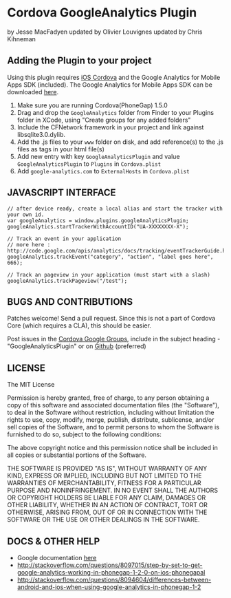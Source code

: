 # Cordova GoogleAnalytics Plugin #
by Jesse MacFadyen
updated by Olivier Louvignes
updated by Chris Kihneman

## Adding the Plugin to your project ##

Using this plugin requires [iOS Cordova](http://github.com/phonegap/phonegap-iphone) and the Google Analytics for Mobile Apps SDK (included). The Google Analytics for Mobile Apps SDK can be downloaded [here](http://code.google.com/mobile/analytics/download.html).

1. Make sure you are running Cordova(PhoneGap) 1.5.0
2. Drag and drop the `GoogleAnalytics` folder from Finder to your Plugins folder in XCode, using "Create groups for any added folders"
4. Include the CFNetwork framework in your project and link against libsqlite3.0.dylib.
5. Add the .js files to your `www` folder on disk, and add reference(s) to the .js files as <link> tags in your html file(s)
5. Add new entry with key `GoogleAnalyticsPlugin` and value `GoogleAnalyticsPlugin` to `Plugins` in `Cordova.plist`
6. Add `google-analytics.com` to `ExternalHosts` in `Cordova.plist`

## JAVASCRIPT INTERFACE ##

    // after device ready, create a local alias and start the tracker with your own id.
    var googleAnalytics = window.plugins.googleAnalyticsPlugin;
    googleAnalytics.startTrackerWithAccountID("UA-XXXXXXXX-X");

    // Track an event in your application
    // more here : http://code.google.com/apis/analytics/docs/tracking/eventTrackerGuide.html
    googleAnalytics.trackEvent("category", "action", "label goes here", 666);

    // Track an pageview in your application (must start with a slash)
    googleAnalytics.trackPageview("/test");

## BUGS AND CONTRIBUTIONS ##

Patches welcome! Send a pull request. Since this is not a part of Cordova Core (which requires a CLA), this should be easier.

Post issues in the [Cordova Google Groups](http://groups.google.com/group/phonegap), include in the subject heading - "GoogleAnalyticsPlugin" or on [Github](http://github.com/phonegap/phonegap-plugins/issues)
(preferred)

## LICENSE ##

The MIT License

Permission is hereby granted, free of charge, to any person obtaining a copy of this software and associated documentation files (the "Software"), to deal in the Software without restriction, including without limitation the rights to use, copy, modify, merge, publish, distribute, sublicense, and/or sell copies of the Software, and to permit persons to whom the Software is furnished to do so, subject to the following conditions:

The above copyright notice and this permission notice shall be included in all copies or substantial portions of the Software.

THE SOFTWARE IS PROVIDED "AS IS", WITHOUT WARRANTY OF ANY KIND, EXPRESS OR IMPLIED, INCLUDING BUT NOT LIMITED TO THE WARRANTIES OF MERCHANTABILITY, FITNESS FOR A PARTICULAR PURPOSE AND NONINFRINGEMENT. IN NO EVENT SHALL THE AUTHORS OR COPYRIGHT HOLDERS BE LIABLE FOR ANY CLAIM, DAMAGES OR OTHER LIABILITY, WHETHER IN AN ACTION OF CONTRACT, TORT OR OTHERWISE, ARISING FROM, OUT OF OR IN CONNECTION WITH THE SOFTWARE OR THE USE OR OTHER DEALINGS IN THE SOFTWARE.

## DOCS & OTHER HELP ##

* Google documentation [here](http://code.google.com/mobile/analytics/docs/iphone/#gettingStarted)
* http://stackoverflow.com/questions/8097015/step-by-set-to-get-google-analytics-working-in-phonegap-1-2-0-on-ios-phonegapal
* http://stackoverflow.com/questions/8094604/differences-between-android-and-ios-when-using-google-analytics-in-phonegap-1-2
